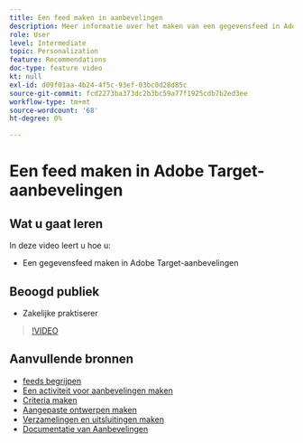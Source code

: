 ```yaml
---
title: Een feed maken in aanbevelingen
description: Meer informatie over het maken van een gegevensfeed in Adobe Target Recommendations
role: User
level: Intermediate
topic: Personalization
feature: Recommendations
doc-type: feature video
kt: null
exl-id: d09f01aa-4b24-4f5c-93ef-03bc0d28d85c
source-git-commit: fcd2273ba373dc2b3bc59a77f1925cdb7b2ed3ee
workflow-type: tm+mt
source-wordcount: '68'
ht-degree: 0%

---
```


# Een feed maken in Adobe Target-aanbevelingen

## Wat u gaat leren

In deze video leert u hoe u:

* Een gegevensfeed maken in Adobe Target-aanbevelingen

## Beoogd publiek

* Zakelijke praktiserer

>[!VIDEO](https://video.tv.adobe.com/v/27696?quality=12)

## Aanvullende bronnen

* [feeds begrijpen](understanding-feeds.md)
* [Een activiteit voor aanbevelingen maken](create-a-recommendations-activity.md)
* [Criteria maken](create-criteria.md)
* [Aangepaste ontwerpen maken](create-custom-designs.md)
* [Verzamelingen en uitsluitingen maken](create-collections-and-exclusions.md)
* [ Documentatie van Aanbevelingen ](https://experienceleague.adobe.com/docs/target/using/recommendations/recommendations.html?lang=en)
